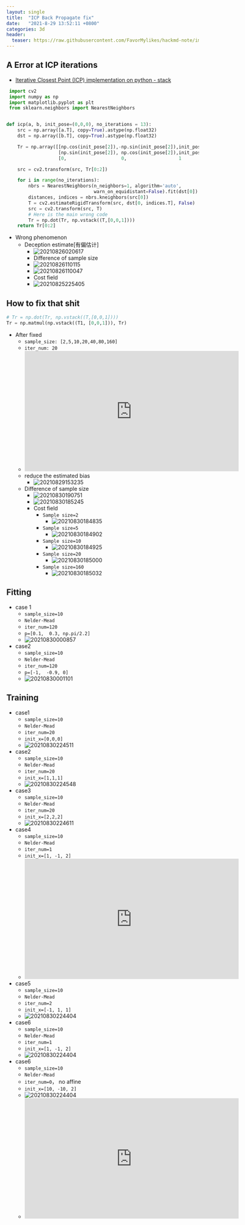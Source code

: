 ```yaml
---
layout: single
title:  "ICP Back Propagate fix"
date:   "2021-8-29 13:52:11 +0800"
categories: 3d
header:
  teaser: https://raw.githubusercontent.com/FavorMylikes/hackmd-note/img/img20210830190751.png
---
```


## A Error at ICP iterations

- [Iterative Closest Point (ICP) implementation on python - stack](https://stackoverflow.com/a/20146045/5587080)

```python
 import cv2
 import numpy as np
 import matplotlib.pyplot as plt
 from sklearn.neighbors import NearestNeighbors


def icp(a, b, init_pose=(0,0,0), no_iterations = 13):
    src = np.array([a.T], copy=True).astype(np.float32)
    dst = np.array([b.T], copy=True).astype(np.float32)

    Tr = np.array([[np.cos(init_pose[2]),-np.sin(init_pose[2]),init_pose[0]],
                   [np.sin(init_pose[2]), np.cos(init_pose[2]),init_pose[1]],
                   [0,                    0,                   1          ]])

    src = cv2.transform(src, Tr[0:2])

    for i in range(no_iterations):
        nbrs = NearestNeighbors(n_neighbors=1, algorithm='auto',
                                warn_on_equidistant=False).fit(dst[0])
        distances, indices = nbrs.kneighbors(src[0])
        T = cv2.estimateRigidTransform(src, dst[0, indices.T], False)
        src = cv2.transform(src, T)
        # Here is the main wrong code
        Tr = np.dot(Tr, np.vstack((T,[0,0,1])))
    return Tr[0:2]
```

- Wrong phenomenon
  - Deception estimate[有偏估计]
    - <img src="https://raw.githubusercontent.com/FavorMylikes/hackmd-note/img/img20210826020617.png" alt="20210826020617"/>
    - Difference of sample size
    - <img src="https://raw.githubusercontent.com/FavorMylikes/hackmd-note/img/img20210826110115.png" alt="20210826110115"/>
    - <img src="https://raw.githubusercontent.com/FavorMylikes/hackmd-note/img/img20210826110047.png" alt="20210826110047"/>
    - Cost field
    - <img src="https://raw.githubusercontent.com/FavorMylikes/hackmd-note/img/img20210825225405.png" alt="20210825225405" />

## How to fix that shit

```python
# Tr = np.dot(Tr, np.vstack((T,[0,0,1])))
Tr = np.matmul(np.vstack((T1, [0,0,1])), Tr)
```

- After fixed
  - `sample_size: [2,5,10,20,40,80,160]`
  - `iter_num: 20`
  - <iframe width="560" height="315" src="https://www.youtube.com/embed/ka1lyimsf5g" title="YouTube video player" frameborder="0" allow="accelerometer; autoplay; clipboard-write; encrypted-media; gyroscope; picture-in-picture" allowfullscreen></iframe>
  - reduce the estimated bias
    - <img src="https://raw.githubusercontent.com/FavorMylikes/hackmd-note/img/img20210829153235.png" alt="20210829153235"/>
  - Difference of sample size
    - <img src="https://raw.githubusercontent.com/FavorMylikes/hackmd-note/img/img20210830190751.png" alt="20210830190751"/>
    - <img src="https://raw.githubusercontent.com/FavorMylikes/hackmd-note/img/img20210830185245.png" alt="20210830185245"/>
    - Cost field
      - `Sample size=2`
        - <img src="https://raw.githubusercontent.com/FavorMylikes/hackmd-note/img/img20210830184835.png" alt="20210830184835"/>
      - `Sample size=5`
        - <img src="https://raw.githubusercontent.com/FavorMylikes/hackmd-note/img/img20210830184902.png" alt="20210830184902"/>
      - `Sample size=10`
        - <img src="https://raw.githubusercontent.com/FavorMylikes/hackmd-note/img/img20210830184925.png" alt="20210830184925"/>
      - `Sample size=20`
        - <img src="https://raw.githubusercontent.com/FavorMylikes/hackmd-note/img/img20210830185000.png" alt="20210830185000"/>
      - `Sample size=160`
        - <img src="https://raw.githubusercontent.com/FavorMylikes/hackmd-note/img/img20210830185032.png" alt="20210830185032"/>

## Fitting

- case 1
  - `sample_size=10`
  - `Nelder-Mead`
  - `iter_num=120`
  - `p=[0.1,  0.3, np.pi/2.2]`
  - <img src="https://raw.githubusercontent.com/FavorMylikes/hackmd-note/img/img20210830000857.png" alt="20210830000857"/>
- case2
  - `sample_size=10`
  - `Nelder-Mead`
  - `iter_num=120`
  - `p=[-1,  -0.9, 0]`
  - <img src="https://raw.githubusercontent.com/FavorMylikes/hackmd-note/img/img20210830001101.png" alt="20210830001101"/>

## Training

- case1
  - `sample_size=10`
  - `Nelder-Mead`
  - `iter_num=20`
  - `init_x=[0,0,0]`
  - <img src="https://raw.githubusercontent.com/FavorMylikes/hackmd-note/img/img20210830224511.png" alt="20210830224511"/>
- case2
  - `sample_size=10`
  - `Nelder-Mead`
  - `iter_num=20`
  - `init_x=[1,1,1]`
  - <img src="https://raw.githubusercontent.com/FavorMylikes/hackmd-note/img/img20210830224548.png" alt="20210830224548"/>
- case3
  - `sample_size=10`
  - `Nelder-Mead`
  - `iter_num=20`
  - `init_x=[2,2,2]`
  - <img src="https://raw.githubusercontent.com/FavorMylikes/hackmd-note/img/img20210830224611.png" alt="20210830224611"/>
- case4
  - `sample_size=10`
  - `Nelder-Mead`
  - `iter_num=1`
  - `init_x=[1, -1, 2]`
  - <iframe width="560" height="315" src="https://www.youtube.com/embed/VDpLtrB1iIk" title="YouTube video player" frameborder="0" allow="accelerometer; autoplay; clipboard-write; encrypted-media; gyroscope; picture-in-picture" allowfullscreen></iframe>
- case5
  - `sample_size=10`
  - `Nelder-Mead`
  - `iter_num=2`
  - `init_x=[-1, 1, 1]`
  - <img src="https://raw.githubusercontent.com/FavorMylikes/hackmd-note/img/img20210830224404.png" alt="20210830224404"/>
- case6
  - `sample_size=10`
  - `Nelder-Mead`
  - `iter_num=1`
  - `init_x=[1, -1, 2]`
  - <img src="https://raw.githubusercontent.com/FavorMylikes/hackmd-note/img/img20210830224404.png" alt="20210830224404"/>
- case6
  - `sample_size=10`
  - `Nelder-Mead`
  - `iter_num=0`， no affine
  - `init_x=[10, -10, 2]`
  - <img src="https://raw.githubusercontent.com/FavorMylikes/hackmd-note/img/img20210830224404.png" alt="20210830224404"/>
  - <iframe width="560" height="315" src="https://www.youtube.com/embed/RoxIEuDhUA8" title="YouTube video player" frameborder="0" allow="accelerometer; autoplay; clipboard-write; encrypted-media; gyroscope; picture-in-picture" allowfullscreen></iframe>
